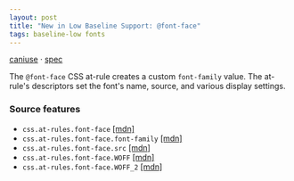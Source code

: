 ```yaml
---
layout: post
title: "New in Low Baseline Support: @font-face"
tags: baseline-low fonts
---
```


[caniuse](https://caniuse.com/?search=font-face) · [spec](https://drafts.csswg.org/css-fonts-5/)

The `@font-face` CSS at-rule creates a custom `font-family` value. The at-rule's descriptors set the font's name, source, and various display settings.

### Source features

- ``css.at-rules.font-face`` [[mdn]](https://developer.mozilla.org/en-US/search?q=css.at-rules.font-face)
- ``css.at-rules.font-face.font-family`` [[mdn]](https://developer.mozilla.org/en-US/search?q=css.at-rules.font-face.font-family)
- ``css.at-rules.font-face.src`` [[mdn]](https://developer.mozilla.org/en-US/search?q=css.at-rules.font-face.src)
- ``css.at-rules.font-face.WOFF`` [[mdn]](https://developer.mozilla.org/en-US/search?q=css.at-rules.font-face.WOFF)
- ``css.at-rules.font-face.WOFF_2`` [[mdn]](https://developer.mozilla.org/en-US/search?q=css.at-rules.font-face.WOFF_2)
